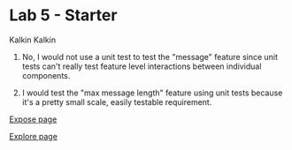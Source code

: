 # Lab 5 - Starter
Kalkin Kalkin

1. No, I would not use a unit test to test the "message" feature since unit tests can't really test feature level interactions between individual components.

2. I would test the "max message length" feature using unit tests because it's a pretty small scale, easily testable requirement.

[Expose page](https://kalkin413.github.io/Lab5_Starter/expose.html)

[Explore page](https://kalkin413.github.io/Lab5_Starter/explore.html)